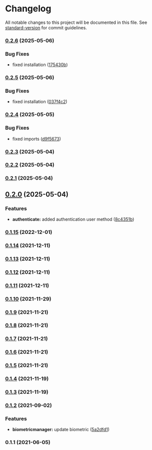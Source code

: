 # Changelog

All notable changes to this project will be documented in this file. See [standard-version](https://github.com/conventional-changelog/standard-version) for commit guidelines.

### [0.2.6](https://github.com/appKODE/react-native-biometry-tools/compare/v0.2.5...v0.2.6) (2025-05-06)


### Bug Fixes

* fixed installation ([175430b](https://github.com/appKODE/react-native-biometry-tools/commit/175430bb803967689479ce5284fbe33556b8b3e9))

### [0.2.5](https://github.com/appKODE/react-native-biometry-tools/compare/v0.2.4...v0.2.5) (2025-05-06)


### Bug Fixes

* fixed installation ([037f4c2](https://github.com/appKODE/react-native-biometry-tools/commit/037f4c2cd2c2920c145c918d1c303669e11602d9))

### [0.2.4](https://github.com/appKODE/react-native-biometry-tools/compare/v0.2.3...v0.2.4) (2025-05-05)


### Bug Fixes

* fixed imports ([d9f5673](https://github.com/appKODE/react-native-biometry-tools/commit/d9f5673518682ef3c47789084dca895696696501))

### [0.2.3](https://github.com/appKODE/react-native-biometry-tools/compare/v0.2.2...v0.2.3) (2025-05-04)

### [0.2.2](https://github.com/appKODE/react-native-biometry-tools/compare/v0.2.1...v0.2.2) (2025-05-04)

### [0.2.1](https://github.com/appKODE/react-native-biometry-tools/compare/v0.2.0...v0.2.1) (2025-05-04)

## [0.2.0](https://github.com/appKODE/react-native-biometry-tools/compare/v0.1.15...v0.2.0) (2025-05-04)


### Features

* **authenticate:** added authentication user method ([8c4351b](https://github.com/appKODE/react-native-biometry-tools/commit/8c4351bcda05509022c2b5500c30892ef1b895b1))

### [0.1.15](https://github.com/appKODE/react-native-biometry-tools/compare/v0.1.14...v0.1.15) (2022-12-01)

### [0.1.14](https://github.com/appKODE/react-native-biometry-tools/compare/v0.1.13...v0.1.14) (2021-12-11)

### [0.1.13](https://github.com/appKODE/react-native-biometry-tools/compare/v0.1.12...v0.1.13) (2021-12-11)

### [0.1.12](https://github.com/appKODE/react-native-biometry-tools/compare/v0.1.11...v0.1.12) (2021-12-11)

### [0.1.11](https://github.com/appKODE/react-native-biometry-tools/compare/v0.1.10...v0.1.11) (2021-12-11)

### [0.1.10](https://github.com/appKODE/react-native-biometry-tools/compare/v0.1.9...v0.1.10) (2021-11-29)

### [0.1.9](https://git.appkode.ru/diary/diary_biometry_tools/compare/v0.1.8...v0.1.9) (2021-11-21)

### [0.1.8](https://git.appkode.ru/diary/diary_biometry_tools/compare/v0.1.7...v0.1.8) (2021-11-21)

### [0.1.7](https://git.appkode.ru/diary/diary_biometry_tools/compare/v0.1.6...v0.1.7) (2021-11-21)

### [0.1.6](https://git.appkode.ru/diary/diary_biometry_tools/compare/v0.1.5...v0.1.6) (2021-11-21)

### [0.1.5](https://git.appkode.ru/diary/diary_biometry_tools/compare/v0.1.4...v0.1.5) (2021-11-21)

### [0.1.4](https://git.appkode.ru/diary/diary_biometry_tools/compare/v0.1.3...v0.1.4) (2021-11-19)

### [0.1.3](https://git.appkode.ru/diary/diary_biometry_tools/compare/v0.1.2...v0.1.3) (2021-11-19)

### [0.1.2](https://git.appkode.ru/diary/diary_biometry_tools/compare/v0.1.1...v0.1.2) (2021-09-02)


### Features

* **biometricmanager:** update biometric ([5a2dfd1](https://git.appkode.ru/diary/diary_biometry_tools/commit/5a2dfd1306e4fd101d4c601df2557a14e3f9161f))

### 0.1.1 (2021-06-05)
